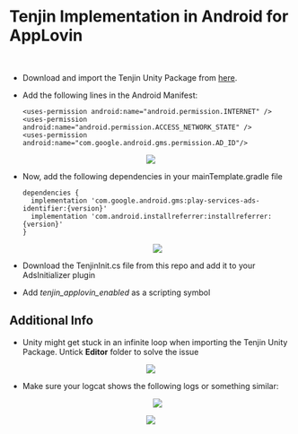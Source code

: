 
# Tenjin Implementation in Android for AppLovin
<br/>

- Download and import the Tenjin Unity Package from [here](https://github.com/tenjin/tenjin-unity-sdk/releases). <br/> 
- Add the following lines in the Android Manifest: <br/>

  ```
  <uses-permission android:name="android.permission.INTERNET" /> 
  <uses-permission android:name="android.permission.ACCESS_NETWORK_STATE" />
  <uses-permission android:name="com.google.android.gms.permission.AD_ID"/>
  ```
<p align="center">
    <img src="https://github.com/symoose/TenjinImplementation/assets/160117832/2a9263fb-0637-49a5-aac8-27052e883132">
</p>

- Now, add the following dependencies in your mainTemplate.gradle file

  ```
  dependencies {
    implementation 'com.google.android.gms:play-services-ads-identifier:{version}'
    implementation 'com.android.installreferrer:installreferrer:{version}'
  }
  ```
  <p align="center">
    <img src="https://github.com/symoose/TenjinImplementation/assets/160117832/98bb0363-aeaa-4411-9f8f-654520520f98">
</p> 

- Download the TenjinInit.cs file from this repo and add it to your AdsInitializer plugin <br/> 

- Add *tenjin_applovin_enabled* as a scripting symbol

## Additional Info

- Unity might get stuck in an infinite loop when importing the Tenjin Unity Package. Untick **Editor** folder to solve the issue

 <p align="center">
    <img src="https://github.com/symoose/TenjinImplementation/assets/160117832/f8d78a4d-bad8-4420-b7d5-2b43cf89b19b">
</p> 


- Make sure your logcat shows the following logs or something similar:


  <p align="center">
    <img src="https://github.com/symoose/TenjinImplementation/assets/160117832/719f3536-e2fa-46ba-831b-1453c55dd533">
</p> 

<p align="center">
    <img src="https://github.com/symoose/TenjinImplementation/assets/160117832/16c357e0-d11f-4475-8435-52c6304d7dd9">
</p> 





